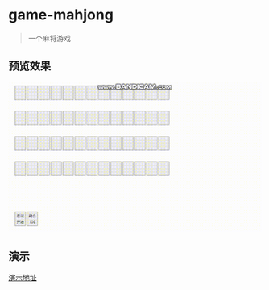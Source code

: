 # game-mahjong
> 一个麻将游戏
## 预览效果 

![dov](./doc.gif)

## 演示
[演示地址](https://web-ct-1258601646.cos.ap-shanghai.myqcloud.com/game-mahjong/prod/index.html)
